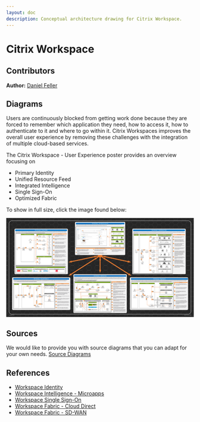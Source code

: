 ```yaml
---
layout: doc
description: Conceptual architecture drawing for Citrix Workspace.
---
```

# Citrix Workspace

## Contributors

**Author:** [Daniel Feller](https://twitter.com/djfeller)

## Diagrams

Users are continuously blocked from getting work done because they are forced to remember which application they need, how to access it, how to authenticate to it and where to go within it. Citrix Workspaces improves the overall user experience by removing these challenges with the integration of multiple cloud-based services.

The Citrix Workspace - User Experience poster provides an overview focusing on

*  Primary Identity
*  Unified Resource Feed
*  Integrated Intelligence
*  Single Sign-On
*  Optimized Fabric

To show in full size, click the image found below:

[![Citrix Workspace - User Experience Poster](/en-us/tech-zone/learn/media/diagrams-posters_workspace_user-experience-poster.png)](/en-us/tech-zone/learn/downloads/diagrams-posters_workspace_user-experience-poster.png)

## Sources

We would like to provide you with source diagrams that you can adapt for your own needs. [Source Diagrams](https://citrix.sharefile.com/d-sbb9281af1fe4496a)

## References

*  [Workspace Identity](/en-us/tech-zone/learn/tech-briefs/workspace-identity.html)
*  [Workspace Intelligence - Microapps](/en-us/tech-zone/learn/tech-briefs/workspace-microapps.html)
*  [Workspace Single Sign-On](/en-us/tech-zone/learn/tech-briefs/workspace-sso.html)
*  [Workspace Fabric - Cloud Direct](/en-us/tech-zone/learn/tech-briefs/sdwan-cloud-direct.html)
*  [Workspace Fabric - SD-WAN](/en-us/tech-zone/learn/tech-briefs/sdwan-workspace.html)
